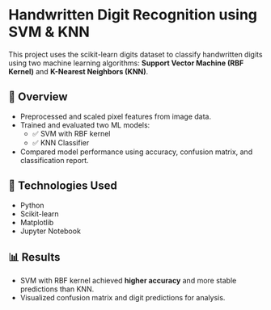 # Handwritten Digit Recognition using SVM & KNN

This project uses the scikit-learn digits dataset to classify handwritten digits using two machine learning algorithms: **Support Vector Machine (RBF Kernel)** and **K-Nearest Neighbors (KNN)**.



## 📌 Overview

- Preprocessed and scaled pixel features from image data.
- Trained and evaluated two ML models:
  - ✅ SVM with RBF kernel
  - ✅ KNN Classifier
- Compared model performance using accuracy, confusion matrix, and classification report.



## 🧰 Technologies Used

- Python
- Scikit-learn
- Matplotlib
- Jupyter Notebook



## 📊 Results

- SVM with RBF kernel achieved **higher accuracy** and more stable predictions than KNN.
- Visualized confusion matrix and digit predictions for analysis.
